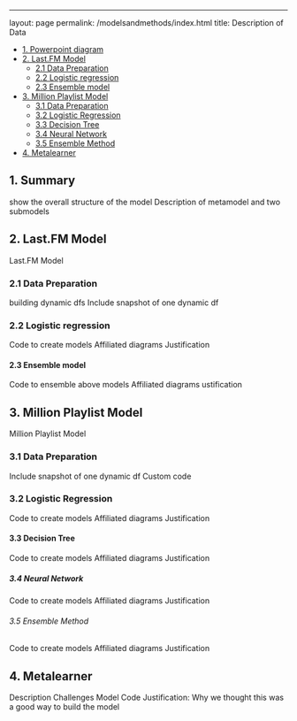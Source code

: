 ---
layout: page
permalink: /modelsandmethods/index.html
title: Description of Data

* [1. Powerpoint diagram](#1)
* [2. Last.FM Model](#2)
    * [2.1 Data Preparation](#2.1)
    * [2.2 Logistic regression](#2.2)
    * [2.3 Ensemble model](#2.3)
* [3. Million Playlist Model](#3)
    * [3.1 Data Preparation](#3.1)
    * [3.2 Logistic Regression](#3.2)
    * [3.3 Decision Tree](#3.3)
    * [3.4 Neural Network](#3.4)
    * [3.5 Ensemble Method](#3.5)
* [4. Metalearner](#4)

<h2 id="1">1. Summary</h2>
show the overall structure of the model
Description of metamodel and two submodels 

<h2 id="2">2. Last.FM Model</h2>
Last.FM Model
<h3 id="2.1">2.1 Data Preparation</h3>
building dynamic dfs
Include snapshot of one dynamic df
<h3 id="2.2">2.2 Logistic regression</h3>
Code to create models
Affiliated diagrams
Justification
<h4 id="2.3">2.3 Ensemble model</h4>
Code to ensemble above models
Affiliated diagrams
ustification


<h2 id="3">3. Million Playlist Model</h2>
Million Playlist Model
<h3 id="3.1">3.1 Data Preparation</h3>
Include snapshot of one dynamic df
Custom code
<h3 id="3.2">3.2 Logistic Regression</h3>
Code to create models
Affiliated diagrams
Justification
<h4 id="3.3">3.3 Decision Tree</h4>
Code to create models
Affiliated diagrams
Justification
<h5 id="3.4">3.4 Neural Network</h5>
Code to create models
Affiliated diagrams
Justification
<h6 id="3.5">3.5 Ensemble Method</h6>
Code to create models
Affiliated diagrams
Justification

<h2 id="4">4. Metalearner</h2>
Description
Challenges
Model
Code
Justification: Why we thought this was a good way to build the model

